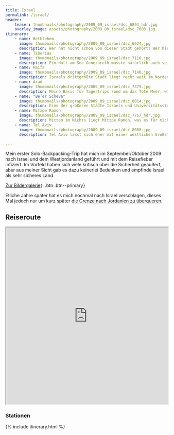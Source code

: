 ```yaml
---
title: Israel
permalink: /israel/
header:
    teaser: thumbnails/photography/2009_09_israel/dsc_6894_hdr.jpg
    overlay_image: assets/photography/2009_09_israel/dsc_7603.jpg
itinerary:
    - name: Bethlehem
      image: thumbnails/photography/2009_09_israel/dsc_6624.jpg
      description: Wer hat nicht schon von dieser Stadt gehört? Wer hier her kommt muss jedoch wissen, dass sie sich im Westjordanland befindet und man daher eine Grenze passieren muss. Gerade wenn man von hier aus einige Trips ins benachbarte Jerusalem unternimmt, kostet das etwas Zeit.
    - name: Tiberias
      image: thumbnails/photography/2009_09_israel/dsc_7110.jpg
      description: Ein Halt am See Genezareth musste natürlich auch sein und Tiberias hat sich da als größte und leicht zu erreichende Stadt angeboten. War in jedem Fall sehr ruhig und entspannt.
    - name: Haifa
      image: thumbnails/photography/2009_09_israel/dsc_7140.jpg
      description: Israels drittgrößte Stadt liegt recht weit im Norden und ist in jedem Fall auch einen Ausflug wert, auch weil es der Küste entlang weitere Sehenswürdigkeiten zu entdecken gibt.
    - name: Arad
      image: thumbnails/photography/2009_09_israel/dsc_7379.jpg
      description: Meine Basis für Tagestrips rund um das Tote Meer, wie beispielsweise nach En Gedi und Masada. Grund warum ich dahin bin, war das ich dort jemanden bei CouchSurfing gefunden hatte. Sonst gibt es da eigentlich nicht sehr viel.
    - name: "Be’er Scheva"
      image: thumbnails/photography/2009_09_israel/dsc_8014.jpg
      description: Eine der größeren Städte Israels und Universitätsstadt, weswegen viele junge Leute dort leben. Mich hat es eigentlich nur zur Durchreise dorthin verschlagen und Sehenswürdigkeiten gibt es nicht wirklich.
    - name: Mitzpe Ramon
      image: thumbnails/photography/2009_09_israel/dsc_7767_hdr.jpg
      description: Mitten im Nichts liegt Mitzpe Ramon, was es für mich attraktiv gemacht hat, denn ringsrum ist nur Wüste und direkt an der Stadt ein eindrucksvoller Krater.
    - name: Tel Aviv
      image: thumbnails/photography/2009_09_israel/dsc_8088.jpg
      description: Tel Aviv lässt sich eher mit einer westlichen Großstadt vergleichen als mit einer anderen Stadt im Nahen Osten und eignet sich daher eigentlich auch sehr gut für ein Kurztrip, Sandstrand inklusive.

---
```


Mein erster Solo-Backpacking-Trip hat mich im September/Oktober 2009 nach Israel und dem Westjordanland geführt und mit dem Reisefieber infiziert.
Im Vorfeld haben sich viele kritisch über die Sicherheit geäußert, aber aus meiner Sicht gab es dazu keinerlei Bedenken und empfinde Israel als sehr sicheres Land.

[Zur Bildergalerie](/photography/israel-2009/){: .btn .btn--primary}

Etliche Jahre später hat es mich nochmal nach Israel verschlagen, 
dieses Mal jedoch nur um kurz später [die Grenze nach Jordanien zu überqueren](/guenstig-nach-jordanien/).  

## Reiseroute
<iframe src="https://www.google.com/maps/d/u/0/embed?mid=1gTrthySd7p8YgZFCoLWVuzr80VjZHbOR" width="100%" height="550px"></iframe>

### Stationen
{% include itinerary.html %}
